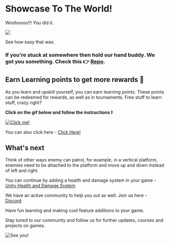 # Showcase To The World!

Woohoooo!!! You did it.

![](https://media.giphy.com/media/S6Hyy3F1bd90uMYDXj/giphy.gif)

See how easy that was.

### If you're stuck at somewhere then hold our hand buddy. We got you something. Check this 👉 [Repo](https://github.com/outscal/Patrolling-Enemies/tree/Solution-Statement).

## Earn Learning points to get more rewards 🎁

As you learn and upskill yourself, you can earn learning points. These points can be redeemed for rewards, as well as in tournaments. Free stuff to learn stuff, crazy right?

**Click on the gif below and follow the instructions** ⏬

[![Click me!](https://media.giphy.com/media/zz1v8vjwQwTja/giphy.gif)](https://academy.outscal.com/welcome/build-in-public/assignments)

You can also click here - [Click Here!](https://academy.outscal.com/welcome/build-in-public/assignments)

## What's next

Think of other ways enemy can patrol, for example, in a vertical platform, enemies need to be attached to the platform and move up and down instead of left and right.

You can continue by adding a health and damage system in your game - [Unity Health and Damage System](https://academy.outscal.com/unity2d-project-health-and-damage-system/)

We have an active community to help you out as well. Join us here - [Discord](https://discord.com/invite/R4hfXhsWjN)

Have fun learning and making cool feature additions to your game.

Stay tuned to our community and follow us for further updates, courses and projects on games.

![See you!](https://media.giphy.com/media/QAhK4mVliwBpfSXogl/giphy.gif)
